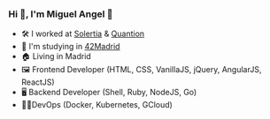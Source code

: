 ### Hi 👋, I'm Miguel Angel 🤪

- 🛠 I worked at [Solertia](https://solertia-hospitality.com) & [Quantion](https://www.quantion.es)
- 💪 I'm studying in [42Madrid](https://www.42madrid.com)
- 🏠 Living in Madrid
- 🖼 Frontend Developer (HTML, CSS, VanillaJS, jQuery, AngularJS, ReactJS)
- 🖥 Backend Developer (Shell, Ruby, NodeJS, Go)
- 👨🏻‍DevOps (Docker, Kubernetes, GCloud)
